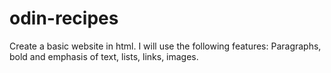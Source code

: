 # odin-recipes
Create a basic website in html.
I will use the following features:
Paragraphs, bold and emphasis of text, lists,
links, images. 
